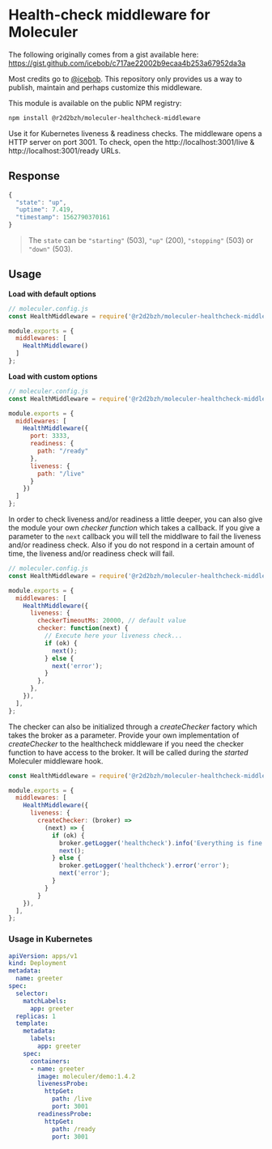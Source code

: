 # Health-check middleware for Moleculer

The following originally comes from a gist available here:
https://gist.github.com/icebob/c717ae22002b9ecaa4b253a67952da3a

Most credits go to [@icebob](https://github.com/icebob).
This repository only provides us a way to publish, maintain and perhaps customize this middleware.

This module is available on the public NPM registry:

```sh
npm install @r2d2bzh/moleculer-healthcheck-middleware
```

Use it for Kubernetes liveness & readiness checks.
The middleware opens a HTTP server on port 3001.
To check, open the http://localhost:3001/live & http://localhost:3001/ready URLs.

## Response

```js
{
  "state": "up",
  "uptime": 7.419,
  "timestamp": 1562790370161
}
```
> The `state` can be `"starting"` (503), `"up"` (200), `"stopping"` (503) or `"down"` (503).

## Usage

**Load with default options**

```js
// moleculer.config.js
const HealthMiddleware = require('@r2d2bzh/moleculer-healthcheck-middleware');

module.exports = {
  middlewares: [
    HealthMiddleware()
  ]
};
```

**Load with custom options**

```js
// moleculer.config.js
const HealthMiddleware = require('@r2d2bzh/moleculer-healthcheck-middleware');

module.exports = {
  middlewares: [
    HealthMiddleware({
      port: 3333,
      readiness: {
        path: "/ready"
      },
      liveness: {
        path: "/live"
      }
    })
  ]
};
```

In order to check liveness and/or readiness a little deeper, you can also give the module your own *checker function* which takes a callback.
If you give a parameter to the `next` callback you will tell the middlware to fail the liveness and/or readiness check.
Also if you do not respond in a certain amount of time, the liveness and/or readiness check will fail.

```js
// moleculer.config.js
const HealthMiddleware = require('@r2d2bzh/moleculer-healthcheck-middleware');

module.exports = {
  middlewares: [
    HealthMiddleware({
      liveness: {
        checkerTimeoutMs: 20000, // default value
        checker: function(next) {
          // Execute here your liveness check...
          if (ok) {
            next();
          } else {
            next('error');
          }
        },
      },
    }),
  ],
};
```

The checker can also be initialized through a *createChecker* factory which takes the broker as a parameter.
Provide your own implementation of *createChecker* to the healthcheck middleware if you need the checker function to have access to the broker.
It will be called during the *started* Moleculer middleware hook.

```js
const HealthMiddleware = require('@r2d2bzh/moleculer-healthcheck-middleware');

module.exports = {
  middlewares: [
    HealthMiddleware({
      liveness: {
        createChecker: (broker) =>
          (next) => {
            if (ok) {
              broker.getLogger('healthcheck').info('Everything is fine.');
              next();
            } else {
              broker.getLogger('healthcheck').error('error');
              next('error');
            }
          }
        }
    }),
  ],
};
```

### Usage in Kubernetes

```yaml
apiVersion: apps/v1
kind: Deployment
metadata:
  name: greeter
spec:
  selector:
    matchLabels:
      app: greeter
  replicas: 1
  template:
    metadata:
      labels:
        app: greeter
    spec:
      containers:
      - name: greeter
        image: moleculer/demo:1.4.2
        livenessProbe:
          httpGet:
            path: /live
            port: 3001
        readinessProbe:
          httpGet:
            path: /ready
            port: 3001
```
